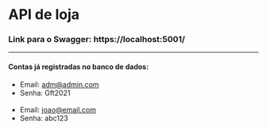 # API de loja

### Link para o Swagger: https://localhost:5001/

<hr>

#### Contas já registradas no banco de dados:
- Email: adm@admin.com
- Senha: Gft2021
<br><br>
- Email: joao@email.com
- Senha: abc123

